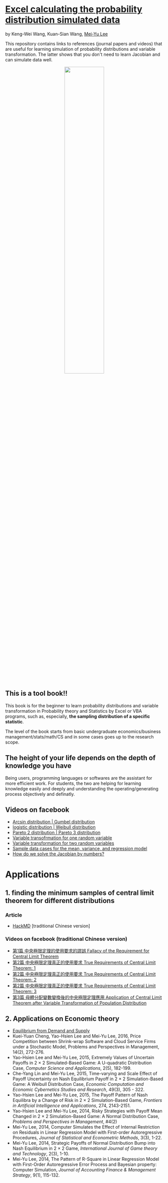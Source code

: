 # [Excel calculating the probability distribution simulated data](https://www.amazon.com/dp/B09PFFN622/?language=en_US&currency=USD)

by Keng-Wei Wang, Kuan-Sian Wang, [Mei-Yu Lee](https://meiyulee.github.io)

This repository contains links to references (journal papers and videos) that are useful for learning simulation of probability distributions and variable transformation. The latter shows that you don't need to learn Jacobian and can simulate data well.



<div align=center><img src="https://i1.rgstatic.net/publication/358078836_Excel_calculating_the_probability_distribution_simulated_data/links/6231db204ba65b248134c7bb/largepreview.png" width="50%"></div>

## **This is a tool book!!**

This book is for the beginner to learn probability distributions and variable transformation in Probability theory and Statistics by Excel or VBA programs, such as, especially, **the sampling distribution of a specific statistic**.

The level of the book starts from basic undergraduate economics/business management/stats/math/CS and in some cases goes up to the research scope. 

## The height of your life depends on the depth of knowledge you have

Being users, programming languages or softwares are the assistant for more efficient work. For students, the two are helping for learning knowledge easily and deeply and understanding the operating/generating process objectively and definatly.

## Videos on facebook

- [Arcsin distribution | Gumbel distribution](https://www.facebook.com/prsimulated2022/videos/366476535444951)
- [logistic distribution | Weibull distribution](https://www.facebook.com/prsimulated2022/videos/545111753629598/)
- [Pareto 2 distribution | Pareto 3 distribution](https://www.facebook.com/prsimulated2022/videos/409723337825030/)
- [Variable transofrmation for one random variable](https://www.facebook.com/prsimulated2022/videos/508518637602420/)
- [Variable transformation for two random variables](https://www.facebook.com/prsimulated2022/videos/705283067470764/)
- [Sample data cases for the mean, variance, and regression model](https://www.facebook.com/prsimulated2022/videos/526020992386794/)
- [How do we solve the Jacobian by numbers?](https://www.facebook.com/prsimulated2022/videos/1103363770248827/)


# Applications

## 1. finding the minimum samples of central limit theorem for different distributions

### Article

- [HackMD](https://hackmd.io/@meiyulee/CLT0001) [traditional Chinese version]

### Videos on facebook (traditional Chinese version)

- [第1篇 中央極限定理的使用要求的謬誤 Fallacy of the Requirement for Central Limit Theorem](https://www.facebook.com/prsimulated2022/videos/300647588909409) 
- [第2篇 中央極限定理真正的使用要求 True Requirements of Central Limit Theorem: 1](https://www.facebook.com/prsimulated2022/videos/539093501153343/)
- [第2篇 中央極限定理真正的使用要求 True Requirements of Central Limit Theorem: 2](https://www.facebook.com/prsimulated2022/videos/676865973573545)
- [第2篇 中央極限定理真正的使用要求 True Requirements of Central Limit Theorem: 3](https://www.facebook.com/prsimulated2022/videos/5748340715181554)
- [第3篇 母體分配變數變換後的中央極限定理應用 Application of Central Limit Theorem after Variable Transformation of Population Distribution](https://www.facebook.com/prsimulated2022/videos/417029340425741/)

## 2. Applications on Economic theory

- [Equilibrium from Demand and Supply](https://www.facebook.com/prsimulated2022/videos/417529529932649/)
- Kuei-Yuan Cheng, Yao-Hsien Lee and Mei-Yu Lee, 2016, Price Competition between Shrink-wrap Software and Cloud Service Firms under a Stochastic Model, Problems and Perspectives in Management, 14(2), 272-276. 
- Yao-Hsien Lee and Mei-Yu Lee, 2015, Extremely Values of Uncertain Payoffs in 2 × 2 Simulated-Based Game: A U-quadratic Distribution Case, *Computer Science and Applications*, 2(5), 182-199. 
- Che-Yang Lin and Mei-Yu Lee, 2015, Time-varying and Scale Effect of Payoff Uncertainty on Nash Equilibrium Payoff in 2 × 2 Simulation-Based Game: A Weibull Distribution Case, *Economic Computation and Economic Cybernetics Studies and Research*, 49(3), 305 - 322.
- Yao-Hsien Lee and Mei-Yu Lee, 2015, The Payoff Pattern of Nash Equilibra by a Change of Risk in 2 × 2 Simulation-Based Game, *Frontiers in Artificial Intelligence and Applications*, 274, 2143-2151.
- Yao-Hsien Lee and Mei-Yu Lee, 2014, Risky Strategies with Payoff Mean Changed in 2 × 2 Simulation-Based Game: A Normal Distribution Case, *Problems and Perspectives in Management*,  #4(2)
- Mei-Yu Lee, 2014, Computer Simulates the Effect of Internal Restriction on Residuals in Linear Regression Model with First-order Autoregressive Procedures, *Journal of Statistical and Econometric Methods*, 3(3), 1-22.
- Mei-Yu Lee, 2014, Strategic Payoffs of Normal Distribution Bump into Nash Equilibrium in 2 × 2 Game, *International Journal of Game theory and Technology*, 2(3), 1-10. 
- Mei-Yu Lee, 2014, The Pattern of R-Square in Linear Regression Model with First-Order Autoregressive Error Process and Bayesian property: Computer Simulation, *Journal of Accounting Finance & Management Strategy*, 9(1), 115-132. 



